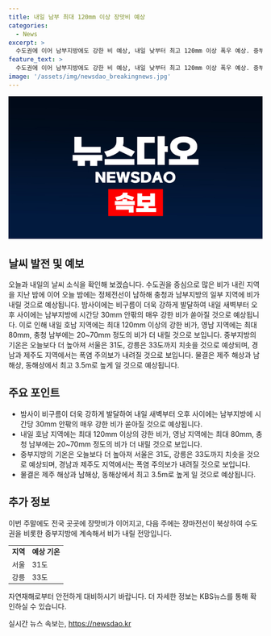 ```yaml
---
title: 내일 남부 최대 120mm 이상 장맛비 예상
categories:
  - News
excerpt: >
  수도권에 이어 남부지방에도 강한 비 예상, 내일 낮부터 최고 120mm 이상 폭우 예상. 중부지방은 무덥고, 제주 해상과 남해상, 동해상 물결 3.5m로 높아져. 장마전선 북상, 이번 주말엔 전국적인 장맛비 예상.
feature_text: >
  수도권에 이어 남부지방에도 강한 비 예상, 내일 낮부터 최고 120mm 이상 폭우 예상. 중부지방은 무덥고, 제주 해상과 남해상, 동해상 물결 3.5m로 높아져. 장마전선 북상, 이번 주말엔 전국적인 장맛비 예상.
image: '/assets/img/newsdao_breakingnews.jpg'
---
```


<p><img src="/assets/img/newsdao_breakingnews.jpg" alt="ranknews 속보" /></p>

<h2>날씨 발전 및 예보</h2>

<p data-ke-size="size16">오늘과 내일의 날씨 소식을 확인해 보겠습니다. 수도권을 중심으로 많은 비가 내린 지역을 지난 밤에 이어 오늘 밤에는 정체전선이 남하해 충청과 남부지방의 일부 지역에 비가 내릴 것으로 예상됩니다. 밤사이에는 비구름이 더욱 강하게 발달하여 내일 새벽부터 오후 사이에는 남부지방에 시간당 30mm 안팎의 매우 강한 비가 쏟아질 것으로 예상됩니다. 이로 인해 내일 호남 지역에는 최대 120mm 이상의 강한 비가, 영남 지역에는 최대 80mm, 충청 남부에는 20~70mm 정도의 비가 더 내릴 것으로 보입니다. 중부지방의 기온은 오늘보다 더 높아져 서울은 31도, 강릉은 33도까지 치솟을 것으로 예상되며, 경남과 제주도 지역에서는 폭염 주의보가 내려질 것으로 보입니다. 물결은 제주 해상과 남해상, 동해상에서 최고 3.5m로 높게 일 것으로 예상됩니다.</p>

<h2 data-ke-size="size26">주요 포인트</h2>

<ul>
  <li>밤사이 비구름이 더욱 강하게 발달하여 내일 새벽부터 오후 사이에는 남부지방에 시간당 30mm 안팎의 매우 강한 비가 쏟아질 것으로 예상됩니다.</li>
  <li>내일 호남 지역에는 최대 120mm 이상의 강한 비가, 영남 지역에는 최대 80mm, 충청 남부에는 20~70mm 정도의 비가 더 내릴 것으로 보입니다.</li>
  <li>중부지방의 기온은 오늘보다 더 높아져 서울은 31도, 강릉은 33도까지 치솟을 것으로 예상되며, 경남과 제주도 지역에서는 폭염 주의보가 내려질 것으로 보입니다.</li>
  <li>물결은 제주 해상과 남해상, 동해상에서 최고 3.5m로 높게 일 것으로 예상됩니다.</li>
</ul>

<h2 data-ke-size="size26">추가 정보</h2>

<p data-ke-size="size16">이번 주말에도 전국 곳곳에 장맛비가 이어지고, 다음 주에는 장마전선이 북상하여 수도권을 비롯한 중부지방에 계속해서 비가 내릴 전망입니다.</p>

<table>
  <tr>
    <td><b>지역</b></td>
    <td><b>예상 기온</b></td>
  </tr>
  <tr>
    <td>서울</td>
    <td>31도</td>
  </tr>
  <tr>
    <td>강릉</td>
    <td>33도</td>
  </tr>
</table>

<p data-ke-size="size16">자연재해로부터 안전하게 대비하시기 바랍니다. 더 자세한 정보는 KBS뉴스를 통해 확인하실 수 있습니다.</p>
실시간 뉴스 속보는, <a href="https://newsdao.kr" rel="dofollow">https://newsdao.kr</a>


